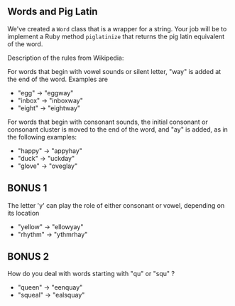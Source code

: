 ## Words and Pig Latin

We've created a `Word` class that is a wrapper for a string. Your job will be to implement a Ruby method `piglatinize` that returns the pig latin equivalent of the word.

Description of the rules from Wikipedia:

For words that begin with vowel sounds or silent letter, "way" is added at the end of the word. Examples are

* "egg" → "eggway"
* "inbox" → "inboxway"
* "eight" → "eightway"

For words that begin with consonant sounds, the initial consonant or consonant cluster is moved to the end of the word, and "ay" is added, as in the following examples:

* "happy" → "appyhay"
* "duck" → "uckday"
* "glove" → "oveglay"


## BONUS 1

The letter 'y' can play the role of either consonant or vowel, depending on its location

* "yellow" → "ellowyay"
* "rhythm" → "ythmrhay"

## BONUS 2

How do you deal with words starting with "qu" or "squ" ?

* "queen" → "eenquay"
* "squeal" → "ealsquay"